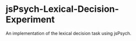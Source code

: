 # jsPsych-Lexical-Decision-Experiment
An implementation of the lexical decision task using jsPsych.
